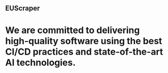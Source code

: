 ## EUScraper

# We are committed to delivering high-quality software using the best CI/CD practices and state-of-the-art AI technologies.
